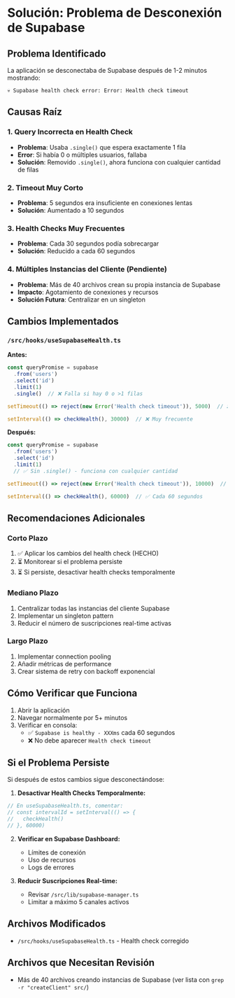 # Solución: Problema de Desconexión de Supabase

## Problema Identificado
La aplicación se desconectaba de Supabase después de 1-2 minutos mostrando:
```
💀 Supabase health check error: Error: Health check timeout
```

## Causas Raíz

### 1. Query Incorrecta en Health Check
- **Problema**: Usaba `.single()` que espera exactamente 1 fila
- **Error**: Si había 0 o múltiples usuarios, fallaba
- **Solución**: Removido `.single()`, ahora funciona con cualquier cantidad de filas

### 2. Timeout Muy Corto
- **Problema**: 5 segundos era insuficiente en conexiones lentas
- **Solución**: Aumentado a 10 segundos

### 3. Health Checks Muy Frecuentes
- **Problema**: Cada 30 segundos podía sobrecargar
- **Solución**: Reducido a cada 60 segundos

### 4. Múltiples Instancias del Cliente (Pendiente)
- **Problema**: Más de 40 archivos crean su propia instancia de Supabase
- **Impacto**: Agotamiento de conexiones y recursos
- **Solución Futura**: Centralizar en un singleton

## Cambios Implementados

### `/src/hooks/useSupabaseHealth.ts`

**Antes:**
```typescript
const queryPromise = supabase
  .from('users')
  .select('id')
  .limit(1)
  .single()  // ❌ Falla si hay 0 o >1 filas

setTimeout(() => reject(new Error('Health check timeout')), 5000)  // ❌ Muy corto

setInterval(() => checkHealth(), 30000)  // ❌ Muy frecuente
```

**Después:**
```typescript
const queryPromise = supabase
  .from('users')
  .select('id')
  .limit(1)
  // ✅ Sin .single() - funciona con cualquier cantidad

setTimeout(() => reject(new Error('Health check timeout')), 10000)  // ✅ 10 segundos

setInterval(() => checkHealth(), 60000)  // ✅ Cada 60 segundos
```

## Recomendaciones Adicionales

### Corto Plazo
1. ✅ Aplicar los cambios del health check (HECHO)
2. ⏳ Monitorear si el problema persiste
3. ⏳ Si persiste, desactivar health checks temporalmente

### Mediano Plazo
1. Centralizar todas las instancias del cliente Supabase
2. Implementar un singleton pattern
3. Reducir el número de suscripciones real-time activas

### Largo Plazo
1. Implementar connection pooling
2. Añadir métricas de performance
3. Crear sistema de retry con backoff exponencial

## Cómo Verificar que Funciona

1. Abrir la aplicación
2. Navegar normalmente por 5+ minutos
3. Verificar en consola:
   - ✅ `Supabase is healthy - XXXms` cada 60 segundos
   - ❌ No debe aparecer `Health check timeout`

## Si el Problema Persiste

Si después de estos cambios sigue desconectándose:

1. **Desactivar Health Checks Temporalmente:**
```typescript
// En useSupabaseHealth.ts, comentar:
// const intervalId = setInterval(() => {
//   checkHealth()
// }, 60000)
```

2. **Verificar en Supabase Dashboard:**
   - Límites de conexión
   - Uso de recursos
   - Logs de errores

3. **Reducir Suscripciones Real-time:**
   - Revisar `/src/lib/supabase-manager.ts`
   - Limitar a máximo 5 canales activos

## Archivos Modificados
- `/src/hooks/useSupabaseHealth.ts` - Health check corregido

## Archivos que Necesitan Revisión
- Más de 40 archivos creando instancias de Supabase (ver lista con `grep -r "createClient" src/`)